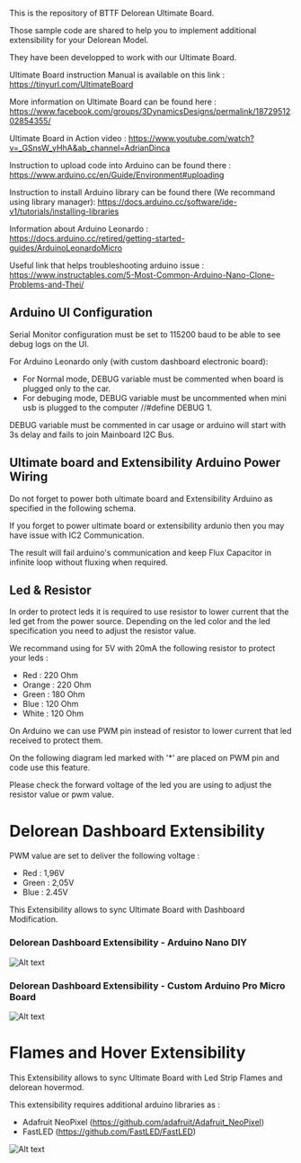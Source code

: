
This is the repository of BTTF Delorean Ultimate Board.

Those sample code are shared to help you to implement additional extensibility for your Delorean Model.

They have been developped to work with our Ultimate Board.

Ultimate Board instruction Manual is available on this link : https://tinyurl.com/UltimateBoard

More information on Ultimate Board can be found here : https://www.facebook.com/groups/3DynamicsDesigns/permalink/1872951202854355/

Ultimate Board in Action video : https://www.youtube.com/watch?v=_GSnsW_yHhA&ab_channel=AdrianDinca

Instruction to upload code into Arduino can be found there : https://www.arduino.cc/en/Guide/Environment#uploading

Instruction to install Arduino library can be found there (We recommand using library manager): https://docs.arduino.cc/software/ide-v1/tutorials/installing-libraries

Information about Arduino Leonardo : https://docs.arduino.cc/retired/getting-started-guides/ArduinoLeonardoMicro

Useful link that helps troubleshooting arduino issue : https://www.instructables.com/5-Most-Common-Arduino-Nano-Clone-Problems-and-Thei/

## Arduino UI Configuration
Serial Monitor configuration must be set to 115200 baud to be able to see debug logs on the UI.

For Arduino Leonardo only (with custom dashboard electronic board):
 - For Normal mode, DEBUG variable must be commented when board is plugged only to the car. 
 - For debuging mode, DEBUG variable must be uncommented when mini usb is plugged to the computer //#define DEBUG 1.
 
DEBUG variable must be commented in car usage or arduino will start with 3s delay and fails to join Mainboard I2C Bus.


## Ultimate board and Extensibility Arduino Power Wiring
Do not forget to power both ultimate board and Extensibility Arduino as specified in the following schema.

If you forget to power ultimate board or extensibility ardunio then you may have issue with IC2 Communication.

The result will fail arduino's communication and keep Flux Capacitor in infinite loop without fluxing when required.


## Led & Resistor
In order to protect leds it is required to use resistor to lower current that the led get from the power source.
Depending on the led color and the led specification you need to adjust the resistor value.

We recommand using for 5V with 20mA the following resistor to protect your leds :
- Red : 220 Ohm
- Orange : 220 Ohm
- Green : 180 Ohm
- Blue : 120 Ohm
- White : 120 Ohm

On Arduino we can use PWM pin instead of resistor to lower current that led received to protect them.

On the following diagram led marked with '*' are placed on PWM pin and code use this feature.

Please check the forward voltage of the led you are using to adjust the resistor value or pwm value.


# Delorean Dashboard Extensibility
PWM value are set to deliver the following voltage :
- Red : 1,96V
- Green : 2,05V
- Blue : 2.45V

This Extensibility allows to sync Ultimate Board with Dashboard Modification.

### Delorean Dashboard Extensibility - Arduino Nano DIY
![Alt text](./DashBoard_bb.png?raw=true "Delorean Dashboard Extensibility Wiring")


### Delorean Dashboard Extensibility - Custom Arduino Pro Micro Board
![Alt text](./DashBoard-ProMicro_bb.png?raw=true "Delorean Dashboard Extensibility Board Wiring")


# Flames and Hover Extensibility
This Extensibility allows to sync Ultimate Board with Led Strip Flames and delorean hovermod.

This extensibility requires additional arduino libraries as :
- Adafruit NeoPixel (https://github.com/adafruit/Adafruit_NeoPixel)
- FastLED (https://github.com/FastLED/FastLED)

![Alt text](./Flames&Wheels_bb.png?raw=true "Flames and Hover Extensibility Wiring")
